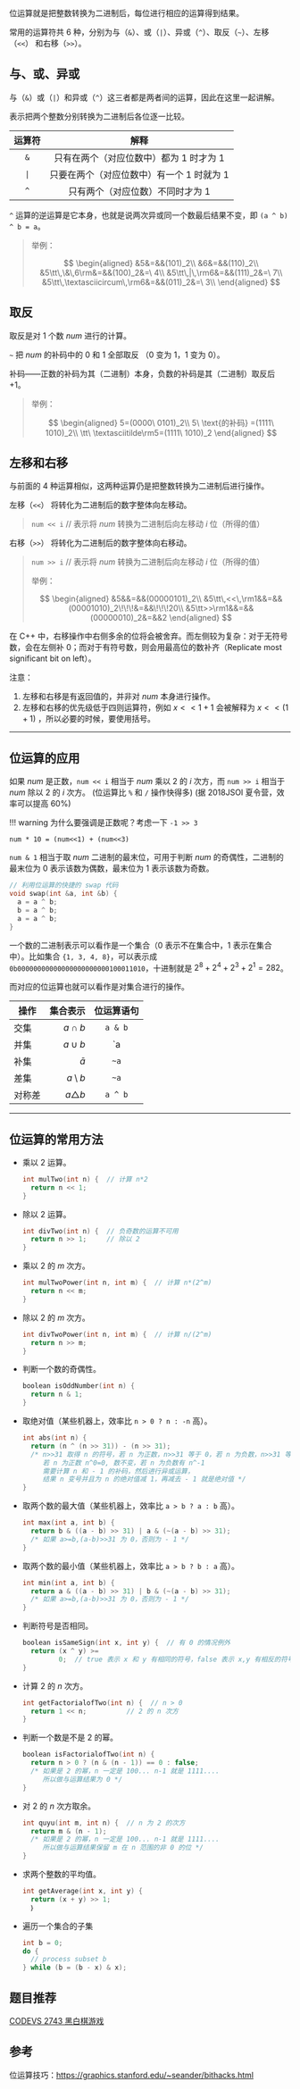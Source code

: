 位运算就是把整数转换为二进制后，每位进行相应的运算得到结果。

常用的运算符共 6 种，分别为与（`&`）、或（`|`）、异或（`^`）、取反（`~`）、左移（`<<`） 和右移（`>>`）。

## 与、或、异或

与（`&`）或（`|`）和异或（`^`）这三者都是两者间的运算，因此在这里一起讲解。

表示把两个整数分别转换为二进制后各位逐一比较。

| 运算符 | 解释 |
| :----------: | :----------: |
| `&` | 只有在两个（对应位数中）都为 1 时才为 1 |
| <code>&#124;</code> | 只要在两个（对应位数中）有一个 1 时就为 1 |
| `^` | 只有两个（对应位数）不同时才为 1 |


`^` 运算的逆运算是它本身，也就是说两次异或同一个数最后结果不变，即 `(a ^ b) ^ b = a`。

> 举例：
>
> $$
> \begin{aligned}
> &5&=&&(101)_2\\
> &6&=&&(110)_2\\
> &5\tt\,\&\,6\rm&=&&(100)_2&=\ 4\\
> &5\tt\,|\,\rm6&=&&(111)_2&=\ 7\\
> &5\tt\,\textasciicircum\,\rm6&=&&(011)_2&=\ 3\\
> \end{aligned}
> $$

## 取反

取反是对 1 个数 $num$ 进行的计算。

`~` 把 $num$ 的补码中的 0 和 1 全部取反 （0 变为 1，1 变为 0）。

补码——正数的补码为其（二进制）本身，负数的补码是其（二进制）取反后 $+1$。

> 举例：
>
> $$
> \begin{aligned}
> 5=(0000\ 0101)_2\\
> 5\ \text{的补码} =(1111\ 1010)_2\\
> \tt\ \textasciitilde\rm5=(1111\ 1010)_2
> \end{aligned}
> $$

## 左移和右移

与前面的 4 种运算相似，这两种运算仍是把整数转换为二进制后进行操作。

左移（`<<`） 将转化为二进制后的数字整体向左移动。

> `num << i`  // 表示将 $num$ 转换为二进制后向左移动 $i$ 位（所得的值）

右移（`>>`） 将转化为二进制后的数字整体向右移动。

> `num >> i`  // 表示将 $num$ 转换为二进制后向左移动 $i$ 位（所得的值）
>
> 举例：
>
> $$
> \begin{aligned}
> &5&&=&&(00000101)_2\\
> &5\tt\,<<\,\rm1&&=&&(00001010)_2\!\!\!&=&&\!\!\!20\\
> &5\tt>>\rm1&&=&&(00000010)_2&=&&2
> \end{aligned}
> $$

在 C++ 中，右移操作中右侧多余的位将会被舍弃。而左侧较为复杂：对于无符号数，会在左侧补 0；而对于有符号数，则会用最高位的数补齐（Replicate most significant bit on left）。

注意：

1. 左移和右移是有返回值的，并非对 $num$ 本身进行操作。
2. 左移和右移的优先级低于四则运算符，例如 $x<<1+1$ 会被解释为 $x<<(1+1)$ ，所以必要的时候，要使用括号。

* * *

## 位运算的应用

如果 $num$ 是正数，`num << i` 相当于 $num$ 乘以 2 的 $i$ 次方，而 `num >> i` 相当于 $num$ 除以 2 的 $i$ 次方。 (位运算比 `%` 和 `/` 操作快得多)
(据 2018JSOI 夏令营，效率可以提高 60%)

!!! warning
    为什么要强调是正数呢？考虑一下 `-1 >> 3`

`num * 10 = (num<<1) + (num<<3)`

`num & 1` 相当于取 $num$ 二进制的最末位，可用于判断 $num$ 的奇偶性，二进制的最末位为 0 表示该数为偶数，最末位为 1 表示该数为奇数。

```cpp
// 利用位运算的快捷的 swap 代码
void swap(int &a, int &b) {
  a = a ^ b;
  b = a ^ b;
  a = a ^ b;
}
```

一个数的二进制表示可以看作是一个集合（0 表示不在集合中，1 表示在集合中）。比如集合 `{1, 3, 4, 8}`，可以表示成 `0b00000000000000000000000100011010`，十进制就是 $2^8+2^4+2^3+2^1=282$。

而对应的位运算也就可以看作是对集合进行的操作。

| 操作  |            集合表示 |  位运算语句  |
| --- | --------------: | :-----: |
| 交集  |      $a \cap b$ | `a & b` |
| 并集  |      $a \cup b$ | `a | b` |
| 补集  |       $\bar{a}$ |   `~a`  |
| 差集  | $a \setminus b$ |   `~a`  |
| 对称差 |  $a\triangle b$ | `a ^ b` |

* * *

## 位运算的常用方法

-   乘以 2 运算。

    ```cpp
    int mulTwo(int n) {  // 计算 n*2
      return n << 1;
    }
    ```

-   除以 2 运算。

    ```cpp
    int divTwo(int n) {  // 负奇数的运算不可用
      return n >> 1;     // 除以 2
    }
    ```

-   乘以 2 的 $m$ 次方。

    ```cpp
    int mulTwoPower(int n, int m) {  // 计算 n*(2^m)
      return n << m;
    }
    ```

-   除以 2 的 $m$ 次方。

    ```cpp
    int divTwoPower(int n, int m) {  // 计算 n/(2^m)
      return n >> m;
    }
    ```

-   判断一个数的奇偶性。

    ```cpp
    boolean isOddNumber(int n) { 
      return n & 1; 
    }
    ```

-   取绝对值（某些机器上，效率比 `n > 0 ? n : -n` 高）。

    ```cpp
    int abs(int n) {
      return (n ^ (n >> 31)) - (n >> 31);
      /* n>>31 取得 n 的符号，若 n 为正数，n>>31 等于 0，若 n 为负数，n>>31 等于 - 1
         若 n 为正数 n^0=0, 数不变，若 n 为负数有 n^-1
         需要计算 n 和 - 1 的补码，然后进行异或运算，
         结果 n 变号并且为 n 的绝对值减 1，再减去 - 1 就是绝对值 */
    }
    ```

-   取两个数的最大值（某些机器上，效率比 `a > b ? a : b` 高）。

    ```cpp
    int max(int a, int b) {
      return b & ((a - b) >> 31) | a & (~(a - b) >> 31);
      /* 如果 a>=b,(a-b)>>31 为 0，否则为 - 1 */
    }
    ```

-   取两个数的最小值（某些机器上，效率比 `a > b ? b : a` 高）。

    ```cpp
    int min(int a, int b) {
      return a & ((a - b) >> 31) | b & (~(a - b) >> 31);
      /* 如果 a>=b,(a-b)>>31 为 0，否则为 - 1 */
    }
    ```

-   判断符号是否相同。

    ```cpp
    boolean isSameSign(int x, int y) {  // 有 0 的情况例外
      return (x ^ y) >=
             0;  // true 表示 x 和 y 有相同的符号，false 表示 x,y 有相反的符号。
    }
    ```

-   计算 2 的 $n$ 次方。

    ```cpp
    int getFactorialofTwo(int n) {  // n > 0
      return 1 << n;          // 2 的 n 次方
    }
    ```

-   判断一个数是不是 2 的幂。

    ```cpp
    boolean isFactorialofTwo(int n) {
      return n > 0 ? (n & (n - 1)) == 0 : false;
      /* 如果是 2 的幂，n 一定是 100... n-1 就是 1111....
         所以做与运算结果为 0 */
    }
    ```

-   对 2 的 $n$ 次方取余。

    ```cpp
    int quyu(int m, int n) {  // n 为 2 的次方
      return m & (n - 1);
      /* 如果是 2 的幂，n 一定是 100... n-1 就是 1111....
         所以做与运算结果保留 m 在 n 范围的非 0 的位 */
    }
    ```

-   求两个整数的平均值。

    ```cpp
    int getAverage(int x, int y) {
      return (x + y) >> 1;
      ｝
    ```

-   遍历一个集合的子集
    ```cpp
    int b = 0;
    do {
      // process subset b
    } while (b = (b - x) & x);
    ```

## 题目推荐

[CODEVS 2743 黑白棋游戏](http://codevs.cn/problem/2743/)

## 参考

位运算技巧：<https://graphics.stanford.edu/~seander/bithacks.html>
